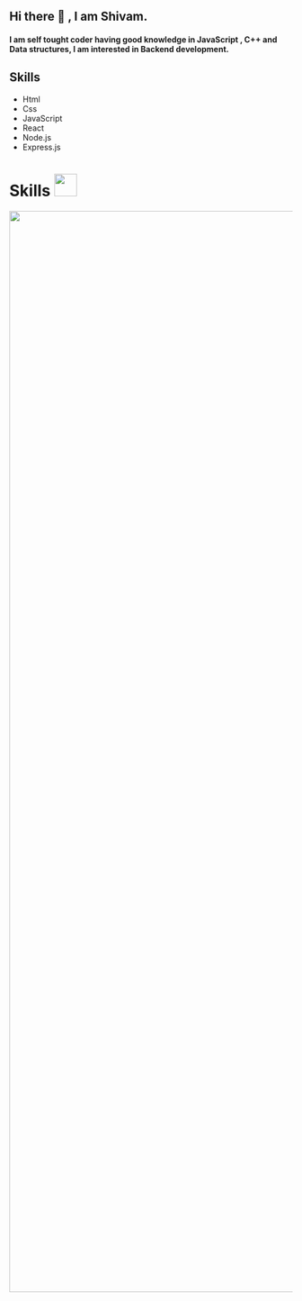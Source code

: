## Hi there 👋 , I am Shivam.
#### I am self tought coder having good knowledge in JavaScript , C++ and Data structures, I am interested in Backend development. 
#### 
 <h2>Skills</h2>
<ul>
  <li>Html</li>
  <li>Css</li>
  <li>JavaScript</li>
  <li>React</li>
  <li>Node.js</li>
  <li>Express.js</li> 
</ul>




<!--- ------------------------------------------------------------------------------------------------------------------------------------------------------ -->
<!--- -- Skills Section ------------------------------------------------------------------------------------------------------------------------------------ -->
<!--- ------------------------------------------------------------------------------------------------------------------------------------------------------ -->

# Skills <img src='https://user-images.githubusercontent.com/74038190/206662607-d9e7591e-bbf9-42f9-9386-29efc927bc16.gif' width="40"> 



  
<img src="https://www.animatedimages.org/data/media/562/animated-line-image-0184.gif" width="1920" />

<br>
